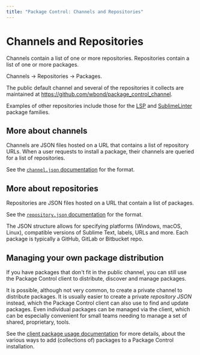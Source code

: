 ```yaml
---
title: "Package Control: Channels and Repositories"
---
```


<!-- Originals: -->
<!-- https://packagecontrol.io/docs/channels_and_repositories -->
<!-- https://github.com/wbond/packagecontrol.io/blob/master/app/html/docs/channels_and_repositories.html -->

# Channels and Repositories

Channels contain a list of one or more repositories. Repositories contain a list of one or more packages.

Channels → Repositories → Packages.

The public default channel
and several of the repositories it collects
are maintained at
https://github.com/wbond/package_control_channel.

Examples of other repositories include
those for the [LSP][lsp]
and [SublimeLinter][sl] package families.

[pcc]: https://github.com/wbond/package_control_channel
[asset]: https://github.com/packagecontrol/thecrawl/releases/tag/the-channel
[lsp]: https://github.com/sublimelsp/repository
[sl]: https://github.com/SublimeLinter/package_control_channel


## More about channels

Channels are JSON files hosted on a URL
that contains a list of repository URLs.
When a user requests to install a package,
their channels are queried for a list of repositories.

See the [`channel.json` documentation][channel] for the format.

[channel]: channel.html


## More about repositories

Repositories are JSON files hosted on a URL that contain a list of packages.

See the [`repository.json` documentation][repo] for the format.

The JSON structure allows for specifying platforms (Windows, macOS, Linux),
compatible versions of Sublime Text, labels, URLs and more.
Each package is typically a GitHub, GitLab or Bitbucket repo.

[repo]: repository.html


## Managing your own package distribution

If you have packages that don't fit in the public channel,
you can still use the Package Control client
to distribute, discover and manage packages.

It is possible, although not very common,
to create a private channel to distribute packages.
It is usually easier to create a private _repository JSON_ instead,
which the Package Control client can also use to find and update packages.
Even individual packages can be managed via the client,
which can be especially convenient for small teams
needing to manage a set of shared, proprietary, tools.

See the [client package usage documentation][usage] for more details,
about the various ways to add (collections of) packages to
a Package Control installation.

[usage]: client-usage.html
